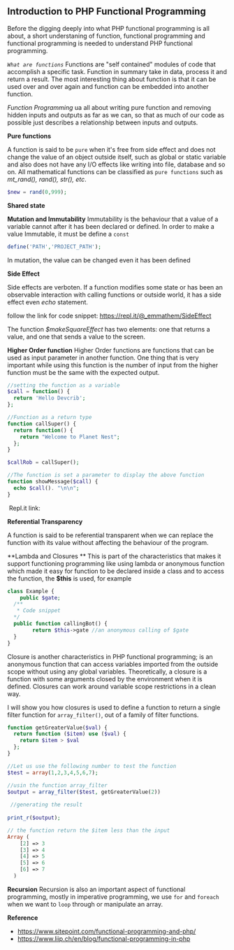 

## Introduction to PHP Functional Programming

Before the digging deeply into what PHP functional programming is all about, a short understaning of function, functional programming and functional programming is needed to understand PHP functional programming.

*`What are functions`*
Functions are "self contained" modules of code that accomplish a specific task. Function in summary take  in data, process it and return a result. The most interesting thing about function is that it can be used over and over again and function can be embedded into another function.

*Function Programming* ua all about writing pure function and  removing hidden inputs and outputs as far as we can, so that as much of our code as possible just describes a relationship between inputs and outputs.

**Pure functions**

A function is said to be `pure` when it's free from side effect and does not change the value of an object outside itself, such as global or static variable and also does not have any I/O effects like writing into file, database and so on. All mathematical functions can be classified as `pure functions` such as *mt_rand(), rand(), str(), etc*. 

```php
$new = rand(0,999);
```



**Shared state**




**Mutation and Immutability**
Immutability is the behaviour that a value of a variable cannot after it has been declared or defined. In order to make a value Immutable, it must be define a `const`
```php
define('PATH','PROJECT_PATH');
```

In mutation, the value can be changed even it has been defined

**Side Effect**

Side effects are verboten. If a function modifies some state or has been an observable interaction with calling functions or outside world, it has a side effect even *echo* statement.

follow the link for code snippet: https://repl.it/@_emmathem/SideEffect

The function *$makeSquareEffect* has two elements: one that returns a value, and one that sends a value to the screen.

**Higher Order function** 
Higher Order functions are functions that can be used as input parameter in another function. One thing that is very important while using this function is the number of input from the higher function must be the same with the expected output.

```php
//setting the function as a variable
$call = function() {
  return 'Hello Devcrib';
};

//Function as a return type
function callSuper() {
  return function() {
    return "Welcome to Planet Nest";
  };
}

$callRob = callSuper();

//The function is set a parameter to display the above function
function showMessage($call) {
  echo $call(). "\n\n";
}

```

​	Repl.it link: 

**Referential Transparency**

 A function is said to be referential transparent when we can replace the function with its value without affecting the behaviour of the program. 

**Lambda and Closures **
This is part of the characteristics that makes it support functioning programming like using lambda or anonymous function which made it easy for function to be declared inside a class and to access the function, the **$this** is used, for example 

```php
class Example {
	public $gate;
  /** 
   * Code snippet
  */
  public function callingBot() {
    	return $this->gate //an anonymous calling of $gate
  }
}
```

Closure is another characteristics in PHP functional programming; is an anonymous function that can access variables imported from the outside scope without using any global variables. Theoretically, a closure is a function with some arguments closed by the environment when it is defined. Closures can work around variable scope restrictions in a clean way.

I will show you how closures is used to define a function to return a single filter function for `array_filter()`, out of a family of filter functions. 

```php
function getGreaterValue($val) {
  return function ($item) use ($val) {
    return $item > $val
  };
}

//Let us use the following number to test the function
$test = array(1,2,3,4,5,6,7);

//usin the function array_filter 
$output = array_filter($test, getGreaterValue(2))
  
 //generating the result
  
print_r($output);
```

```php
// the function return the $item less than the input 
Array (
  	[2] => 3
  	[3] => 4
  	[4] => 5
  	[5] => 6
  	[6] => 7
  )
```

**Recursion**
Recursion is also an important aspect of functional programming, mostly in imperative programming, we use `for` and `foreach` when we want to `loop` through or manipulate an array.

**Reference**

- https://www.sitepoint.com/functional-programming-and-php/
- https://www.liip.ch/en/blog/functional-programming-in-php

